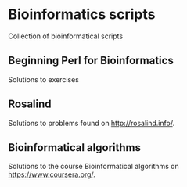 Bioinformatics scripts
======================

Collection of bioinformatical scripts

Beginning Perl for Bioinformatics
---------------------------------
Solutions to exercises

Rosalind
--------
Solutions to problems found on http://rosalind.info/.

Bioinformatical algorithms
--------
Solutions to the course Bioinformatical algorithms on https://www.coursera.org/.



